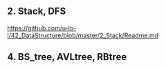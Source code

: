 ## 2. Stack, DFS
https://github.com/u-lo-l/42_DataStructure/blob/master/2_Stack/Readme.md
## 4. BS_tree, AVLtree, RBtree
